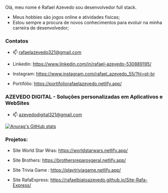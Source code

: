 Olá, meu nome é Rafael Azevedo sou desenvolvedor full stack.

- Meus hobbies são jogos online e atividades fisicas;
- Estou sempre a procura de novos conhecimentos para evoluir na minha carreira de desenvolvedor;


### Contatos

- 📫 rafaelazevedo321@gmail.com

- Linkedin: https://www.linkedin.com/in/rafael-azevedo-530889195/

- Instagram: https://www.instagram.com/rafael_azevedo_55/?hl=pt-br

- Portifólio: https://portifoliorafaelazevedo.netlify.app/


### AZEVEDO DIGITAL - Soluções personalizadas em Aplicativos e WebSites

- 📫 azevedodigital321@gmail.com

[![Anurag's GitHub stats](https://github-readme-stats.vercel.app/api?username=rafaelbiatoazevedo)](https://github.com/anuraghazra/github-readme-stats)



### Projetos:

- Site World Star Wras: https://worldstarwars.netlify.app/

- Site Brothers: https://brothersreparosgeral.netlify.app/

- Site Trivia Game : https://playtriviagame.netlify.app/

- Site RafaExpress: https://rafaelbiatoazevedo.github.io/Site-Rafa-Express/
